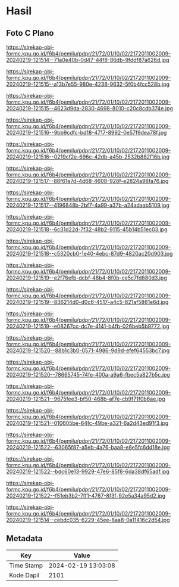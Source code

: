 # Hasil

## Foto C Plano

https://sirekap-obj-formc.kpu.go.id/f6b4/pemilu/pdpr/21/72/01/10/02/2172011002009-20240219-121514--71a0e40b-0d47-44f8-86db-9fddf87a626d.jpg

https://sirekap-obj-formc.kpu.go.id/f6b4/pemilu/pdpr/21/72/01/10/02/2172011002009-20240219-121515--a13b7e55-980e-4238-9632-5f0b4fcc528b.jpg

https://sirekap-obj-formc.kpu.go.id/f6b4/pemilu/pdpr/21/72/01/10/02/2172011002009-20240219-121515--4623d9da-2830-4698-8010-c20c8cdb374e.jpg

https://sirekap-obj-formc.kpu.go.id/f6b4/pemilu/pdpr/21/72/01/10/02/2172011002009-20240219-121516--9bb9cdfc-bd18-4717-8992-0e57f9dea78f.jpg

https://sirekap-obj-formc.kpu.go.id/f6b4/pemilu/pdpr/21/72/01/10/02/2172011002009-20240219-121516--0219cf2e-696c-42db-a45b-2532b882f16b.jpg

https://sirekap-obj-formc.kpu.go.id/f6b4/pemilu/pdpr/21/72/01/10/02/2172011002009-20240219-121517--88f61e7d-4d68-4608-928f-e2824a98fa76.jpg

https://sirekap-obj-formc.kpu.go.id/f6b4/pemilu/pdpr/21/72/01/10/02/2172011002009-20240219-121517--4196848b-2bf7-4a99-a37b-a24adaab5109.jpg

https://sirekap-obj-formc.kpu.go.id/f6b4/pemilu/pdpr/21/72/01/10/02/2172011002009-20240219-121518--6c31d22d-7f32-48b2-9115-45b14b51ec03.jpg

https://sirekap-obj-formc.kpu.go.id/f6b4/pemilu/pdpr/21/72/01/10/02/2172011002009-20240219-121518--c5320cb0-1e40-4ebc-87d9-4820ac20d903.jpg

https://sirekap-obj-formc.kpu.go.id/f6b4/pemilu/pdpr/21/72/01/10/02/2172011002009-20240219-121519--e2f76efb-dcbf-48b4-8f0b-ce5c7fd880d3.jpg

https://sirekap-obj-formc.kpu.go.id/f6b4/pemilu/pdpr/21/72/01/10/02/2172011002009-20240219-121519--836214d0-d0c6-4517-a4c5-821af5861e6d.jpg

https://sirekap-obj-formc.kpu.go.id/f6b4/pemilu/pdpr/21/72/01/10/02/2172011002009-20240219-121519--e08267cc-dc7e-4141-b4fb-026beb5b9772.jpg

https://sirekap-obj-formc.kpu.go.id/f6b4/pemilu/pdpr/21/72/01/10/02/2172011002009-20240219-121520--88b1c3b0-0571-4986-9d9d-efef64553bc7.jpg

https://sirekap-obj-formc.kpu.go.id/f6b4/pemilu/pdpr/21/72/01/10/02/2172011002009-20240219-121520--78665745-74fe-400a-a9a6-fbec5a827b5c.jpg

https://sirekap-obj-formc.kpu.go.id/f6b4/pemilu/pdpr/21/72/01/10/02/2172011002009-20240219-121521--9675fee3-bf50-468b-af7e-cb9f71f0b6ae.jpg

https://sirekap-obj-formc.kpu.go.id/f6b4/pemilu/pdpr/21/72/01/10/02/2172011002009-20240219-121521--010605be-64fc-49be-a321-6a2d43ed91f3.jpg

https://sirekap-obj-formc.kpu.go.id/f6b4/pemilu/pdpr/21/72/01/10/02/2172011002009-20240219-121522--63065f87-a5eb-4a76-baa8-e8e5fc6dd18e.jpg

https://sirekap-obj-formc.kpu.go.id/f6b4/pemilu/pdpr/21/72/01/10/02/2172011002009-20240219-121522--bdc60e13-9929-47e6-85f8-6da38df65adf.jpg

https://sirekap-obj-formc.kpu.go.id/f6b4/pemilu/pdpr/21/72/01/10/02/2172011002009-20240219-121522--f51eb3b2-7ff1-4767-8f3f-92e5a34a95d2.jpg

https://sirekap-obj-formc.kpu.go.id/f6b4/pemilu/pdpr/21/72/01/10/02/2172011002009-20240219-121514--cebdc035-6229-45ee-8aa8-0a11416c2d54.jpg


## Metadata

| Key        | Value               |
| ---------- | ------------------- |
| Time Stamp | 2024-02-19 13:03:08 |
| Kode Dapil | 2101                |



